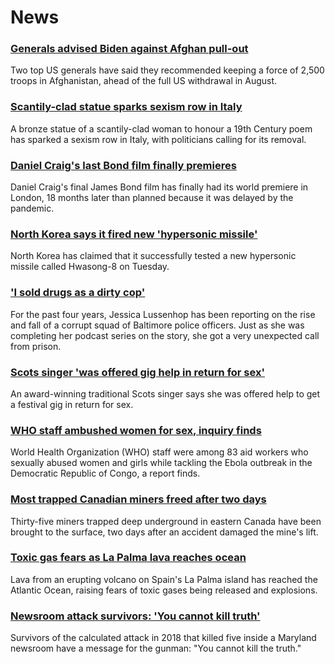 # News
### [Generals advised Biden against Afghan pull-out](https://www.bbc.com/news/world-us-canada-58719834)
Two top US generals have said they recommended keeping a force of 2,500 troops in Afghanistan, ahead of the full US withdrawal in August.
### [Scantily-clad statue sparks sexism row in Italy](https://www.bbc.com/news/world-europe-58723918)
A bronze statue of a scantily-clad woman to honour a 19th Century poem has sparked a sexism row in Italy, with politicians calling for its removal.
### [Daniel Craig's last Bond film finally premieres](https://www.bbc.com/news/entertainment-arts-58718914)
Daniel Craig's final James Bond film has finally had its world premiere in London, 18 months later than planned because it was delayed by the pandemic.
### [North Korea says it fired new 'hypersonic missile'](https://www.bbc.com/news/world-asia-58729701)
North Korea has claimed that it successfully tested a new hypersonic missile called Hwasong-8 on Tuesday.
### ['I sold drugs as a dirty cop'](https://www.bbc.com/news/world-us-canada-58710164)
For the past four years, Jessica Lussenhop has been reporting on the rise and fall of a corrupt squad of Baltimore police officers. Just as she was completing her podcast series on the story, she got a very unexpected call from prison.
### [Scots singer 'was offered gig help in return for sex'](https://www.bbc.com/news/uk-scotland-58724357)
An award-winning traditional Scots singer says she was offered help to get a festival gig in return for sex. 
### [WHO staff ambushed women for sex, inquiry finds](https://www.bbc.com/news/world-africa-58710200)
World Health Organization (WHO) staff were among 83 aid workers who sexually abused women and girls while tackling the Ebola outbreak in the Democratic Republic of Congo, a report finds.
### [Most trapped Canadian miners freed after two days](https://www.bbc.com/news/world-us-canada-58717586)
Thirty-five miners trapped deep underground in eastern Canada have been brought to the surface, two days after an accident damaged the mine's lift. 
### [Toxic gas fears as La Palma lava reaches ocean](https://www.bbc.com/news/world-europe-58729674)
Lava from an erupting volcano on Spain's La Palma island has reached the Atlantic Ocean, raising fears of toxic gases being released and explosions.
### [Newsroom attack survivors: 'You cannot kill truth'](https://www.bbc.com/news/world-us-canada-58725441)
Survivors of the calculated attack in 2018 that killed five inside a Maryland newsroom have a message for the gunman: "You cannot kill the truth."
